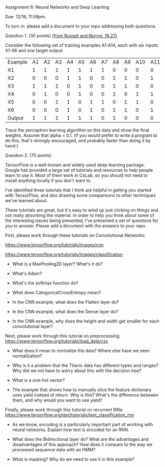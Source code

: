 Assignment 6: Neural Networks and Deep Learning

Due: 12/16, 11:59pm.

To turn in: please add a document to your repo addressing both questions.

Question 1. (30 points) [(from Russell and Norvig, 18.27)](https://aimacode.github.io/aima-exercises/concept-learning-exercises/ex_27/)

Consider the following set of training examples A1-A14, each with six inputs X1-X6 and one
target output:

<table>
<tr><td>Example</td><td>A1</td><td>A2</td> <td>A3</td> <td>A4</td> <td>A5</td> <td>A6</td> <td>A7</td> <td>A8</td> <td>A9</td> <td>A10</td> <td>A11</td> <td>A12</td> <td>A13</td> <td>A14</td>      </tr>
<tr><td> X1  </td><td> 1 </td><td> 1  </td><td> 1  </td><td> 1 </td><td> 1 </td><td> 1 </td><td> 1  </td><td> 0  </td><td> 0 </td><td> 0 </td><td> 0 </td><td> 0  </td><td> 0  </td><td> 0 </td></tr>
<tr><td> X2 </td><td> 0 </td><td> 0  </td><td> 0  </td><td> 1 </td><td> 1 </td><td> 0 </td><td> 0  </td><td> 1  </td><td> 1 </td><td> 0 </td><td> 1 </td><td> 0  </td><td> 1  </td><td> 1 </td></tr>
<tr> <td>	X3  </td><td> 1 </td><td> 1  </td><td> 1  </td><td> 0 </td><td> 1 </td><td> 0 </td><td> 0  </td><td> 1  </td><td> 1 </td><td> 0 </td><td> 0 </td><td> 0  </td><td> 1  </td><td> 1 </td></tr>
<tr><td>	X4  </td><td> 0 </td><td> 1  </td><td> 0  </td><td> 0 </td><td> 1 </td><td> 0 </td><td> 0  </td><td> 1  </td><td> 0 </td><td> 1 </td><td> 1 </td><td> 1  </td><td> 0  </td><td> 1 </td></tr>
<tr><td>	X5  </td><td> 0 </td><td> 0  </td><td> 1  </td><td> 1 </td><td> 0 </td><td> 1 </td><td> 1  </td><td> 0  </td><td> 1 </td><td> 1 </td><td> 0 </td><td> 0  </td><td> 1  </td><td> 0 </td></tr>
<tr><td>	X6  </td><td> 0 </td><td> 0  </td><td> 0  </td><td> 1 </td><td> 0 </td><td> 1 </td><td> 0  </td><td> 1  </td><td> 1 </td><td> 0 </td><td> 1 </td><td> 1  </td><td> 1  </td><td> 0 </td></tr>
<tr><td>	Output   </td><td> 1 </td><td> 1  </td><td> 1  </td><td> 1 </td><td> 1 </td><td> 1 </td><td> 0  </td><td> 1  </td><td> 0 </td><td> 0 </td><td> 0 </td><td> 0  </td><td> 0  </td><td> 0 </td></tr>
</table>

Trace the perceptron learning algorithm on this data and show the final weights. Assume that alpha = 0.1.
(if you would prefer to write a program to do this, that's strongly encouraged, and probably faster than doing it by hand.)

Question 2. (70 points)

TensorFlow is a well-known and widely used deep learning package. Google has provided a large set of tutorials and resources to help people learn to use it.
Most of them work in CoLab, so you should not need to install anything locally if you don't want to.

I've identified three tutorials that I think are helpful in getting you started with TensorFlow, and also drawing some comparisons to other techniques we've learned about.

These tutorials are great, but it's easy to wind up just clicking on things and not really absorbing the material. In order to help you think about some of the interesting issues being presented, I've presented a set of questions for you to answer. Please add a document with the answers to your repo.

First, please work through these tutorials on Convolutional Networks: 

https://www.tensorflow.org/tutorials/images/cnn

https://www.tensorflow.org/tutorials/images/classification

- What is a MaxPooling2D layer? What's it do?

- What's Adam? 

- What's the softmax function do? 

- What does CategoricalCrossEntropy mean?

- In the CNN example, what does the Flatten layer do?

- In the CNN example, what does the Dense layer do? 

- In the CNN example, why does the height and width get smaller for each convolutional layer?

Next, please work through this tutorial on preprocessing:
https://www.tensorflow.org/tutorials/load_data/csv

- What does it mean to normalize the data? Where else have we seen normalization? 

- Why is it a problem that the Titanic data has different types and ranges? Why did we not have to worry about this with the decision tree?

- What is a one-hot vector?

- The example that shows how to manually slice the feature dictionary uses yield instead of return.
Why is this? What's the difference between them, and why would you want to use yield?

Finally, please work through this tutorial on recurrent NNs: https://www.tensorflow.org/text/tutorials/text_classification_rnn

- As we know, encoding is a particularly important part of working with neural networks. Explain how text is encoded for an RNN. 

- What does the Bidirectional layer do? What are the advantages and disadvantages of this approach? How does it compare to the way we processed sequence data with an HMM?

- What is masking? Why do we need to use it in this example?






